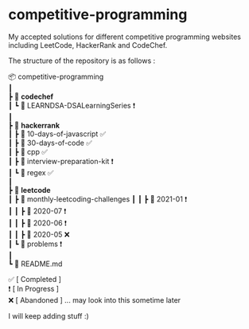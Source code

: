 # competitive-programming
My accepted solutions for different competitive programming websites including LeetCode, HackerRank and CodeChef.

The structure of the repository is as follows :

📦 competitive-programming\
 ┃\
 ┣ 📂 **codechef**\
 ┃ ┗ 📂 LEARNDSA-DSALearningSeries &#x2757;\
 ┃\
 ┣ 📂 **hackerrank**\
 ┃ ┣ 📂 10-days-of-javascript &#x2705;\
 ┃ ┣ 📂 30-days-of-code &#x2705;\
 ┃ ┣ 📂 cpp &#x2705;\
 ┃ ┣ 📂 interview-preparation-kit &#x2757;\
 ┃ ┗ 📂 regex &#x2705;\
 ┃\
 ┣ 📂 **leetcode**\
 ┃ ┣ 📂 monthly-leetcoding-challenges
 ┃ ┃ ┣ 📂 2021-01 &#x2757;\
 ┃ ┃ ┣ 📂 2020-07 &#x2757;\
 ┃ ┃ ┣ 📂 2020-06 &#x2757;\
 ┃ ┃ ┣ 📂 2020-05 &#x274C;\
 ┃ ┗ 📂 problems &#x2757;\
 ┃\
 ┗ 📜 README.md
 
 &#x2705; [ Completed ]\
 &#x2757; [ In Progress ]\
 &#x274C; [ Abandoned ] ... may look into this sometime later
 

I will keep adding stuff :)
